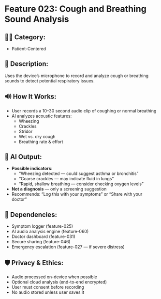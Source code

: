 # Feature 023: Cough and Breathing Sound Analysis

## 🧑‍💻 Category:
- Patient-Centered

## 📝 Description:
Uses the device’s microphone to record and analyze cough or breathing sounds to detect potential respiratory issues.

## 🔊 How It Works:
- User records a 10–30 second audio clip of coughing or normal breathing
- AI analyzes acoustic features:
  - Wheezing
  - Crackles
  - Stridor
  - Wet vs. dry cough
  - Breathing rate & effort

## 🤖 AI Output:
- **Possible indicators**:
  - “Wheezing detected — could suggest asthma or bronchitis”
  - “Coarse crackles — may indicate fluid in lungs”
  - “Rapid, shallow breathing — consider checking oxygen levels”
- **Not a diagnosis** — only a screening suggestion
- Recommends: “Log this with your symptoms” or “Share with your doctor”

## 🔄 Dependencies:
- Symptom logger (feature-025)
- AI audio analysis engine (feature-060)
- Doctor dashboard (feature-031)
- Secure sharing (feature-046)
- Emergency escalation (feature-027 — if severe distress)

## 🛡️ Privacy & Ethics:
- Audio processed on-device when possible
- Optional cloud analysis (end-to-end encrypted)
- User must consent before recording
- No audio stored unless user saves it
